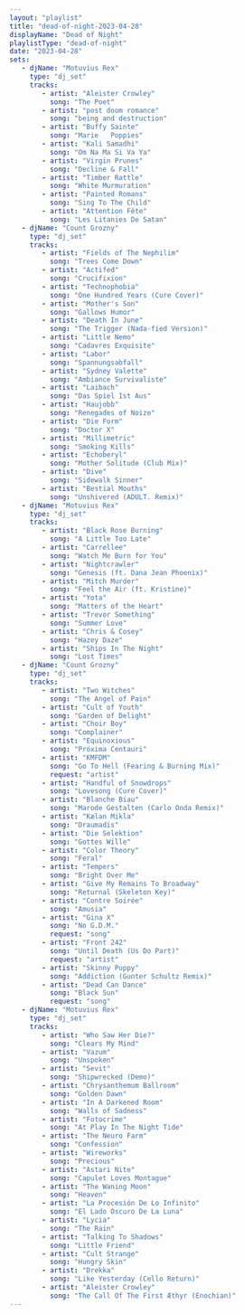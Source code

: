 ```yaml
---
layout: "playlist"
title: "dead-of-night-2023-04-28"
displayName: "Dead of Night"
playlistType: "dead-of-night"
date: "2023-04-28"
sets:
   - djName: "Motuvius Rex"
     type: "dj_set"
     tracks:
        - artist: "Aleister Crowley"
          song: "The Poet"
        - artist: "post doom romance"
          song: "being and destruction"
        - artist: "Buffy Sainte"
          song: "Marie   Poppies"
        - artist: "Kali Samadhi"
          song: "Om Na Ma Si Va Ya"
        - artist: "Virgin Prunes"
          song: "Decline & Fall"
        - artist: "Timber Rattle"
          song: "White Murmuration"
        - artist: "Painted Romans"
          song: "Sing To The Child"
        - artist: "Attention Fête"
          song: "Les Litanies De Satan"
   - djName: "Count Grozny"
     type: "dj_set"
     tracks:
        - artist: "Fields of The Nephilim"
          song: "Trees Come Down"
        - artist: "Actifed"
          song: "Crucifixion"
        - artist: "Technophobia"
          song: "One Hundred Years (Cure Cover)"
        - artist: "Mother's Son"
          song: "Gallows Humor"
        - artist: "Death In June"
          song: "The Trigger (Nada-fied Version)"
        - artist: "Little Nemo"
          song: "Cadavres Exquisite"
        - artist: "Labor"
          song: "Spannungsabfall"
        - artist: "Sydney Valette"
          song: "Ambiance Survivaliste"
        - artist: "Laibach"
          song: "Das Spiel Ist Aus"
        - artist: "Haujobb"
          song: "Renegades of Noize"
        - artist: "Die Form"
          song: "Doctor X"
        - artist: "Millimetric"
          song: "Smoking Kills"
        - artist: "Echoberyl"
          song: "Mother Solitude (Club Mix)"
        - artist: "Dive"
          song: "Sidewalk Sinner"
        - artist: "Bestial Mouths"
          song: "Unshivered (ADULT. Remix)"
   - djName: "Motuvius Rex"
     type: "dj_set"
     tracks:
        - artist: "Black Rose Burning"
          song: "A Little Too Late"
        - artist: "Carrellee"
          song: "Watch Me Burn for You"
        - artist: "Nightcrawler"
          song: "Genesis (ft. Dana Jean Phoenix)"
        - artist: "Mitch Murder"
          song: "Feel the Air (ft. Kristine)"
        - artist: "Yota"
          song: "Matters of the Heart"
        - artist: "Trevor Something"
          song: "Summer Love"
        - artist: "Chris & Cosey"
          song: "Hazey Daze"
        - artist: "Ships In The Night"
          song: "Lost Times"
   - djName: "Count Grozny"
     type: "dj_set"
     tracks:
        - artist: "Two Witches"
          song: "The Angel of Pain"
        - artist: "Cult of Youth"
          song: "Garden of Delight"
        - artist: "Choir Boy"
          song: "Complainer"
        - artist: "Equinoxious"
          song: "Próxima Centauri"
        - artist: "KMFDM"
          song: "Go To Hell (Fearing & Burning Mix)"
          request: "artist"
        - artist: "Handful of Snowdrops"
          song: "Lovesong (Cure Cover)"
        - artist: "Blanche Biau"
          song: "Marode Gestalten (Carlo Onda Remix)"
        - artist: "Kælan Mikla"
          song: "Draumadis"
        - artist: "Die Selektion"
          song: "Gottes Wille"
        - artist: "Color Theory"
          song: "Feral"
        - artist: "Tempers"
          song: "Bright Over Me"
        - artist: "Give My Remains To Broadway"
          song: "Returnal (Skeleton Key)"
        - artist: "Contre Soirée"
          song: "Amusia"
        - artist: "Gina X"
          song: "No G.D.M."
          request: "song"
        - artist: "Front 242"
          song: "Until Death (Us Do Part)"
          request: "artist"
        - artist: "Skinny Puppy"
          song: "Addiction (Gunter Schultz Remix)"
        - artist: "Dead Can Dance"
          song: "Black Sun"
          request: "song"
   - djName: "Motuvius Rex"
     type: "dj_set"
     tracks:
        - artist: "Who Saw Her Die?"
          song: "Clears My Mind"
        - artist: "Vazum"
          song: "Unspoken"
        - artist: "Sevit"
          song: "Shipwrecked (Demo)"
        - artist: "Chrysanthemum Ballroom"
          song: "Golden Dawn"
        - artist: "In A Darkened Room"
          song: "Walls of Sadness"
        - artist: "Fotocrime"
          song: "At Play In The Night Tide"
        - artist: "The Neuro Farm"
          song: "Confession"
        - artist: "Wireworks"
          song: "Precious"
        - artist: "Astari Nite"
          song: "Capulet Loves Montague"
        - artist: "The Waning Moon"
          song: "Heaven"
        - artist: "La Procesión De Lo Infinito"
          song: "El Lado Oscuro De La Luna"
        - artist: "Lycia"
          song: "The Rain"
        - artist: "Talking To Shadows"
          song: "Little Friend"
        - artist: "Cult Strange"
          song: "Hungry Skin"
        - artist: "Drekka"
          song: "Like Yesterday (Cello Return)"
        - artist: "Aleister Crowley"
          song: "The Call Of The First Æthyr (Enochian)"
---
```

